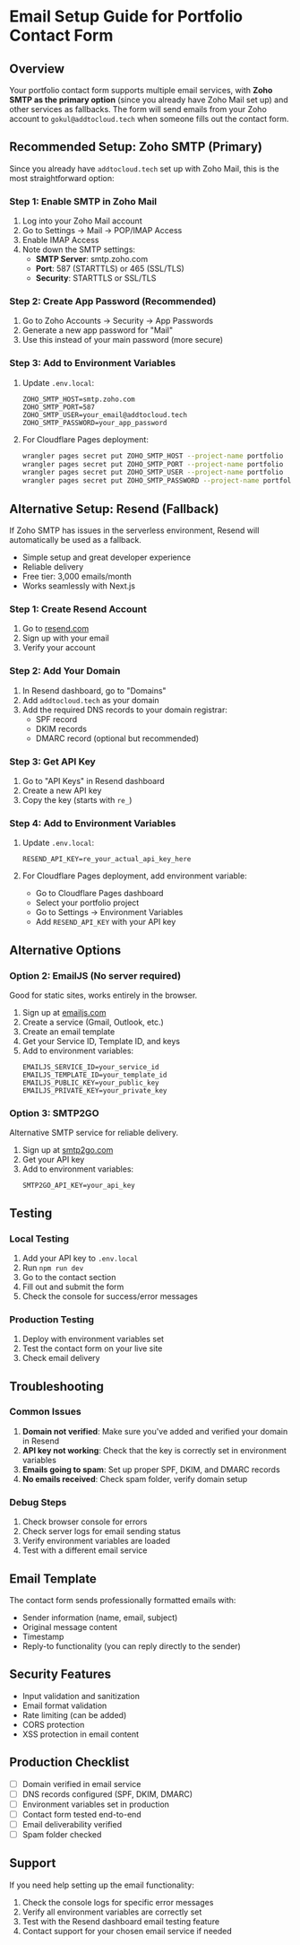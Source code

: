 # Email Setup Guide for Portfolio Contact Form

## Overview
Your portfolio contact form supports multiple email services, with **Zoho SMTP as the primary option** (since you already have Zoho Mail set up) and other services as fallbacks. The form will send emails from your Zoho account to `gokul@addtocloud.tech` when someone fills out the contact form.

## Recommended Setup: Zoho SMTP (Primary)

Since you already have `addtocloud.tech` set up with Zoho Mail, this is the most straightforward option:

### Step 1: Enable SMTP in Zoho Mail
1. Log into your Zoho Mail account
2. Go to Settings → Mail → POP/IMAP Access
3. Enable IMAP Access
4. Note down the SMTP settings:
   - **SMTP Server**: smtp.zoho.com
   - **Port**: 587 (STARTTLS) or 465 (SSL/TLS)
   - **Security**: STARTTLS or SSL/TLS

### Step 2: Create App Password (Recommended)
1. Go to Zoho Accounts → Security → App Passwords
2. Generate a new app password for "Mail"
3. Use this instead of your main password (more secure)

### Step 3: Add to Environment Variables
1. Update `.env.local`:
   ```
   ZOHO_SMTP_HOST=smtp.zoho.com
   ZOHO_SMTP_PORT=587
   ZOHO_SMTP_USER=your_email@addtocloud.tech
   ZOHO_SMTP_PASSWORD=your_app_password
   ```

2. For Cloudflare Pages deployment:
   ```bash
   wrangler pages secret put ZOHO_SMTP_HOST --project-name portfolio
   wrangler pages secret put ZOHO_SMTP_PORT --project-name portfolio
   wrangler pages secret put ZOHO_SMTP_USER --project-name portfolio
   wrangler pages secret put ZOHO_SMTP_PASSWORD --project-name portfolio
   ```

## Alternative Setup: Resend (Fallback)

If Zoho SMTP has issues in the serverless environment, Resend will automatically be used as a fallback.
- Simple setup and great developer experience
- Reliable delivery
- Free tier: 3,000 emails/month
- Works seamlessly with Next.js

### Step 1: Create Resend Account
1. Go to [resend.com](https://resend.com)
2. Sign up with your email
3. Verify your account

### Step 2: Add Your Domain
1. In Resend dashboard, go to "Domains"
2. Add `addtocloud.tech` as your domain
3. Add the required DNS records to your domain registrar:
   - SPF record
   - DKIM records
   - DMARC record (optional but recommended)

### Step 3: Get API Key
1. Go to "API Keys" in Resend dashboard
2. Create a new API key
3. Copy the key (starts with `re_`)

### Step 4: Add to Environment Variables
1. Update `.env.local`:
   ```
   RESEND_API_KEY=re_your_actual_api_key_here
   ```

2. For Cloudflare Pages deployment, add environment variable:
   - Go to Cloudflare Pages dashboard
   - Select your portfolio project
   - Go to Settings → Environment Variables
   - Add `RESEND_API_KEY` with your API key

## Alternative Options

### Option 2: EmailJS (No server required)
Good for static sites, works entirely in the browser.

1. Sign up at [emailjs.com](https://www.emailjs.com/)
2. Create a service (Gmail, Outlook, etc.)
3. Create an email template
4. Get your Service ID, Template ID, and keys
5. Add to environment variables:
   ```
   EMAILJS_SERVICE_ID=your_service_id
   EMAILJS_TEMPLATE_ID=your_template_id
   EMAILJS_PUBLIC_KEY=your_public_key
   EMAILJS_PRIVATE_KEY=your_private_key
   ```

### Option 3: SMTP2GO
Alternative SMTP service for reliable delivery.

1. Sign up at [smtp2go.com](https://www.smtp2go.com/)
2. Get your API key
3. Add to environment variables:
   ```
   SMTP2GO_API_KEY=your_api_key
   ```

## Testing

### Local Testing
1. Add your API key to `.env.local`
2. Run `npm run dev`
3. Go to the contact section
4. Fill out and submit the form
5. Check the console for success/error messages

### Production Testing
1. Deploy with environment variables set
2. Test the contact form on your live site
3. Check email delivery

## Troubleshooting

### Common Issues
1. **Domain not verified**: Make sure you've added and verified your domain in Resend
2. **API key not working**: Check that the key is correctly set in environment variables
3. **Emails going to spam**: Set up proper SPF, DKIM, and DMARC records
4. **No emails received**: Check spam folder, verify domain setup

### Debug Steps
1. Check browser console for errors
2. Check server logs for email sending status
3. Verify environment variables are loaded
4. Test with a different email service

## Email Template

The contact form sends professionally formatted emails with:
- Sender information (name, email, subject)
- Original message content
- Timestamp
- Reply-to functionality (you can reply directly to the sender)

## Security Features

- Input validation and sanitization
- Email format validation
- Rate limiting (can be added)
- CORS protection
- XSS protection in email content

## Production Checklist

- [ ] Domain verified in email service
- [ ] DNS records configured (SPF, DKIM, DMARC)
- [ ] Environment variables set in production
- [ ] Contact form tested end-to-end
- [ ] Email deliverability verified
- [ ] Spam folder checked

## Support

If you need help setting up the email functionality:
1. Check the console logs for specific error messages
2. Verify all environment variables are correctly set
3. Test with the Resend dashboard email testing feature
4. Contact support for your chosen email service if needed
